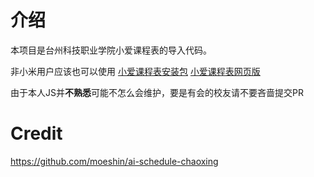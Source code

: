 # 介绍
本项目是台州科技职业学院小爱课程表的导入代码。

非小米用户应该也可以使用
[小爱课程表安装包](https://sittymin.lanzouj.com/iZb5h1drvrfa)
[小爱课程表网页版](https://i.ai.mi.com/h5/precache/ai-schedule/)

由于本人JS并**不熟悉**可能不怎么会维护，要是有会的校友请不要吝啬提交PR

# Credit
https://github.com/moeshin/ai-schedule-chaoxing
